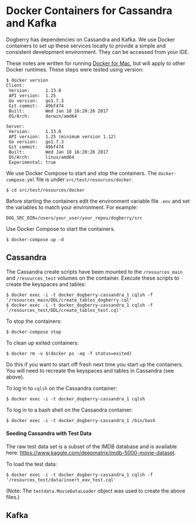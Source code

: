 # Docker Containers for Cassandra and Kafka

Dogberry has dependencies on Cassandra and Kafka. We use Docker containers to set up these services locally to provide a simple and consistent development environment. They can be accessed from your IDE.

These notes are written for running [Docker for Mac](https://www.docker.com/products/docker#/mac), but will apply to other Docker runtimes. These steps were tested using version:

```
$ docker version
Client:
 Version:      1.13.0
 API version:  1.25
 Go version:   go1.7.3
 Git commit:   49bf474
 Built:        Wed Jan 18 16:20:26 2017
 OS/Arch:      darwin/amd64

Server:
 Version:      1.13.0
 API version:  1.25 (minimum version 1.12)
 Go version:   go1.7.3
 Git commit:   49bf474
 Built:        Wed Jan 18 16:20:26 2017
 OS/Arch:      linux/amd64
 Experimental: true
 ```

We use Docker Compose to start and stop the containers. The `docker-compose.yml` file is under `src/test/resources/docker`.

```
$ cd src/test/resources/docker
```

Before starting the containers edit the environment variable file `.env` and set the variables to match your environment. For example:

```
DOG_SRC_DIR=/users/your_user/your_repos/dogberry/src
```

Use Docker Compose to start the containers.

```
$ docker-compose up -d
```

## Cassandra

 The Cassandra create scripts have been mounted to the `/resources_main` and `/resources_test` volumes on the container. Execute these scripts to create the keyspaces and tables:

```
$ docker exec -i -t docker_dogberry-cassandra_1 cqlsh -f '/resources_main/DDL/create_tables_dogberry.cql'
$ docker exec -i -t docker_dogberry-cassandra_1 cqlsh -f '/resources_test/DDL/create_tables_test.cql'
```

To stop the containers:

```
$ docker-compose stop
```

To clean up exited containers:

```
$ docker rm -v $(docker ps -aq -f status=exited)
```

Do this if you want to start off fresh next time you start up the containers. You will need to recreate the keyspaces and tables in Cassandra (see above).

To log in to `cqlsh` on the Cassandra container:

```
$ docker exec -i -t docker_dogberry-cassandra_1 cqlsh
```

To log in to a bash shell on the Cassandra container:

```
$ docker exec -i -t docker_dogberry-cassandra_1 /bin/bash
```

#### Seeding Cassandra with Test Data

The raw test data set is a subset of the IMDB database and is available here: https://www.kaggle.com/deepmatrix/imdb-5000-movie-dataset.

To load the test data:

```
$ docker exec -i -t docker_dogberry-cassandra_1 cqlsh -f '/resources_test/data/insert_eav_test.cql'
```
(Note: The `testdata.MovieDataLoader` object was used to create the above files.)

## Kafka
